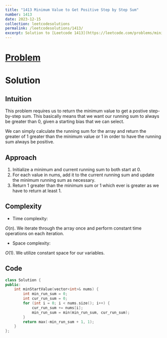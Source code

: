 ```yaml
---
title: "1413 Minimum Value to Get Positive Step by Step Sum"
number: 1413
date: 2023-12-15
collection: leetcodesolutions
permalink: /leetcodesolutions/1413/
excerpt: Solution to [Leetcode 1413](https://leetcode.com/problems/minimum-value-to-get-positive-step-by-step-sum/description/)
---
```

# [Problem](https://leetcode.com/problems/minimum-value-to-get-positive-step-by-step-sum/description/)

# Solution

## Intuition
<!-- Describe your first thoughts on how to solve this problem. -->
This problem requires us to return the minimum value to get a postive step-by-step sum. This basically means that we want our running sum to always be greater than 0, given a starting bias that we can select.

We can simply calculate the running sum for the array and return the greater of 1 greater than the minimum value or 1 in order to have the running sum always be positive.

## Approach
<!-- Describe your approach to solving the problem. -->
1. Initialize a minimum and current running sum to both start at 0.
2. For each value in nums, add it to the current running sum and update the minimum running sum as necessary.
3. Return 1 greater than the minimum sum or 1 which ever is greater as we have to return at least 1.

## Complexity
- Time complexity:
<!-- Add your time complexity here, e.g. $$O(n)$$ -->
$O(n)$. We iterate through the array once and perform constant time operations on each iteration.
- Space complexity:
<!-- Add your space complexity here, e.g. $$O(n)$$ -->
$O(1)$. We utilize constant space for our variables.

## Code
```C++
class Solution {
public:
    int minStartValue(vector<int>& nums) {
        int min_run_sum = 0;
        int cur_run_sum = 0;
        for (int i = 0; i < nums.size(); i++) {
            cur_run_sum += nums[i];
            min_run_sum = min(min_run_sum, cur_run_sum);
        }
        return max(-min_run_sum + 1, 1);
    }
};
```
